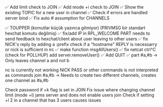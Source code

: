 ✅ Add limit check to JOIN
✅ Add mode +i check to JOIN
✅ Show the existing TOPIC for a new user in channel
✅ Check if errors are handled server bind
✅ Fix auto # assumption for CHANNELS

✅ TOUPPER (komutlar küçük yazınca gitmiyor) (PRIVMSG bir standart hexchat komutu değilmiş)
✅ fix/add IP in RPL_WELCOME
PART needs to send feedback to hexchat/client about user leaving to other users
✅ fix NICK's reply by adding a :prefix
check if a "hostname" REPLY is necessarry or nick is sufficient in irc
✅ make function msgAllUsers()
✅ fix netcat ctrl^C (check for POLLHUP) add server.removeUser()
✅ Add QUIT
✅ part #a,#b -> Only leaves channel a and not b

nc is currently not working NICK PASS or other commands is not interpreted as commands
join #a,#b -> Needs to create two different channels, creates one channel as #a,#b

Check password if +k flag is set in JOIN
Fix issue where changing channel limit (mode +l) jams server and does not enable users join
Check if setting +l 2 in a channel that has 3 users causes issues

